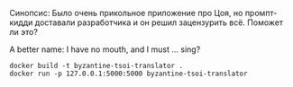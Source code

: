 Синопсис: Было очень прикольное приложение про Цоя, но промпт-кидди доставали разработчика и он решил зацензурить всё. Поможет ли это?

A better name: I have no mouth, and I must ... sing?

```
docker build -t byzantine-tsoi-translator .
docker run -p 127.0.0.1:5000:5000 byzantine-tsoi-translator
```